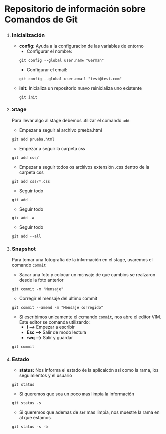 # Repositorio de información sobre Comandos de Git

1. ### Inicialización

	* __config:__ Ayuda a la configuración de las variables de entorno
		* Configurar el nombre:
		~~~
		git config --global user.name "German"
		~~~
		*  Configurar el email: 
		~~~
		git config --global user.email "test@test.com"
		~~~
	* __init:__ Inicializa un repositorio nuevo reinicializa uno existente
		~~~
		git init
		~~~

2. ### Stage
	Para llevar algo al stage debemos utilizar el comando `add`:

	* Empezar a seguir al archivo prueba.html
	~~~
	git add prueba.html 	
	~~~
	* Empezar a seguir la carpeta css
	~~~
	git add css/ 			
	~~~
	* Empezar a seguir todos os archivos extensión .css dentro de la carpeta css
	~~~
	git add css/*.css	
	~~~
	* Seguir todo
	~~~
	git add .				
	~~~
	* Seguir todo
	~~~
	git add -A			
	~~~
	* Seguir todo
	~~~
	git add --all			
	~~~

3. ### Snapshot
	Para tomar una fotografia de la información en el stage, usaremos el comando `commit`

	* Sacar una foto y colocar un mensaje de que cambios se realzaron desde la foto anterior
	~~~
	git commit -m "Mensaje"
	~~~				
	* Corregir el mensaje del ultimo commit
	~~~
	git commit --amend -m "Mensaje corregido"
	~~~
	* Si escribimos unicamente el comando `commit`, nos abre el editor VIM. Este editor se comanda utilizando:
		* __i -->__ Empezar a escribir
		* __Esc -->__ Salir de modo lectura
		* __:wq -->__ Salir y guardar
	~~~
	git commit
	~~~

4. ### Estado
	
	* __status:__ Nos informa el estado de la aplicaicón asi como la rama, los seguimientos y el usuario
	~~~
	git status
	~~~
	* Si queremos que sea un poco mas limpia la información
	~~~
	git status -s
	~~~
	* Si queremos que ademas de ser mas limpia, nos muestre la rama en al que estamos 
	~~~
	git status -s -b
	~~~